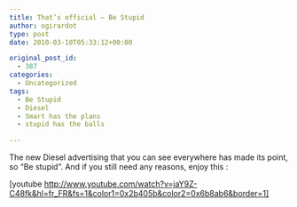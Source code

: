 ```yaml
---
title: That’s official – Be Stupid
author: ogirardot
type: post
date: 2010-03-10T05:33:12+00:00

original_post_id:
  - 387
categories:
  - Uncategorized
tags:
  - Be Stupid
  - Diesel
  - Smart has the plans
  - stupid has the balls

---
```

<!--more-->
The new Diesel advertising that you can see everywhere has made its point, so &#8220;Be stupid&#8221;. And if you still need any reasons, enjoy this :

[youtube http://www.youtube.com/watch?v=jaY9Z-C48fk&hl=fr_FR&fs=1&color1=0x2b405b&color2=0x6b8ab6&border=1]